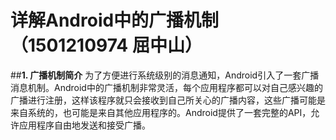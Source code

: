 # 详解Android中的广播机制（1501210974 屈中山）
##**1. 广播机制简介**
为了方便进行系统级别的消息通知，Android引入了一套广播消息机制。Android中的广播机制非常灵活，每个应用程序都可以对自己感兴趣的广播进行注册，这样该程序就只会接收到自己所关心的广播内容，这些广播可能是来自系统的，也可能是来自其他应用程序的。Android提供了一套完整的API，允许应用程序自由地发送和接受广播。
